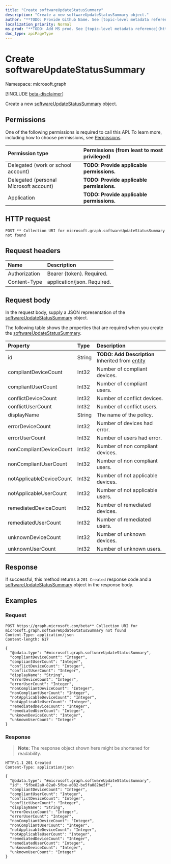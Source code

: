 ```yaml
---
title: "Create softwareUpdateStatusSummary"
description: "Create a new softwareUpdateStatusSummary object."
author: "**TODO: Provide Github Name. See [topic-level metadata reference](https://msgo.azurewebsites.net/add/document/guidelines/metadata.html#topic-level-metadata)**"
localization_priority: Normal
ms.prod: "**TODO: Add MS prod. See [topic-level metadata reference](https://msgo.azurewebsites.net/add/document/guidelines/metadata.html#topic-level-metadata)**"
doc_type: apiPageType
---
```


# Create softwareUpdateStatusSummary
Namespace: microsoft.graph

[!INCLUDE [beta-disclaimer](../../includes/beta-disclaimer.md)]

Create a new [softwareUpdateStatusSummary](../resources/softwareupdatestatussummary.md) object.

## Permissions
One of the following permissions is required to call this API. To learn more, including how to choose permissions, see [Permissions](/graph/permissions-reference).

|Permission type|Permissions (from least to most privileged)|
|:---|:---|
|Delegated (work or school account)|**TODO: Provide applicable permissions.**|
|Delegated (personal Microsoft account)|**TODO: Provide applicable permissions.**|
|Application|**TODO: Provide applicable permissions.**|

## HTTP request

<!-- {
  "blockType": "ignored"
}
-->
``` http
POST ** Collection URI for microsoft.graph.softwareUpdateStatusSummary not found
```

## Request headers
|Name|Description|
|:---|:---|
|Authorization|Bearer {token}. Required.|
|Content-Type|application/json. Required.|

## Request body
In the request body, supply a JSON representation of the [softwareUpdateStatusSummary](../resources/softwareupdatestatussummary.md) object.

The following table shows the properties that are required when you create the [softwareUpdateStatusSummary](../resources/softwareupdatestatussummary.md).

|Property|Type|Description|
|:---|:---|:---|
|id|String|**TODO: Add Description** Inherited from [entity](../resources/entity.md)|
|compliantDeviceCount|Int32|Number of compliant devices.|
|compliantUserCount|Int32|Number of compliant users.|
|conflictDeviceCount|Int32|Number of conflict devices.|
|conflictUserCount|Int32|Number of conflict users.|
|displayName|String|The name of the policy.|
|errorDeviceCount|Int32|Number of devices had error.|
|errorUserCount|Int32|Number of users had error.|
|nonCompliantDeviceCount|Int32|Number of non compliant devices.|
|nonCompliantUserCount|Int32|Number of non compliant users.|
|notApplicableDeviceCount|Int32|Number of not applicable devices.|
|notApplicableUserCount|Int32|Number of not applicable users.|
|remediatedDeviceCount|Int32|Number of remediated devices.|
|remediatedUserCount|Int32|Number of remediated users.|
|unknownDeviceCount|Int32|Number of unknown devices.|
|unknownUserCount|Int32|Number of unknown users.|



## Response

If successful, this method returns a `201 Created` response code and a [softwareUpdateStatusSummary](../resources/softwareupdatestatussummary.md) object in the response body.

## Examples

### Request
<!-- {
  "blockType": "request",
  "name": "create_softwareupdatestatussummary_from_"
}
-->
``` http
POST https://graph.microsoft.com/beta** Collection URI for microsoft.graph.softwareUpdateStatusSummary not found
Content-Type: application/json
Content-length: 617

{
  "@odata.type": "#microsoft.graph.softwareUpdateStatusSummary",
  "compliantDeviceCount": "Integer",
  "compliantUserCount": "Integer",
  "conflictDeviceCount": "Integer",
  "conflictUserCount": "Integer",
  "displayName": "String",
  "errorDeviceCount": "Integer",
  "errorUserCount": "Integer",
  "nonCompliantDeviceCount": "Integer",
  "nonCompliantUserCount": "Integer",
  "notApplicableDeviceCount": "Integer",
  "notApplicableUserCount": "Integer",
  "remediatedDeviceCount": "Integer",
  "remediatedUserCount": "Integer",
  "unknownDeviceCount": "Integer",
  "unknownUserCount": "Integer"
}
```


### Response
>**Note:** The response object shown here might be shortened for readability.
<!-- {
  "blockType": "response",
  "truncated": true,
  "@odata.type": "microsoft.graph.softwareUpdateStatusSummary"
}
-->
``` http
HTTP/1.1 201 Created
Content-Type: application/json

{
  "@odata.type": "#microsoft.graph.softwareUpdateStatusSummary",
  "id": "5fbe82a0-82a0-5fbe-a082-be5fa082be5f",
  "compliantDeviceCount": "Integer",
  "compliantUserCount": "Integer",
  "conflictDeviceCount": "Integer",
  "conflictUserCount": "Integer",
  "displayName": "String",
  "errorDeviceCount": "Integer",
  "errorUserCount": "Integer",
  "nonCompliantDeviceCount": "Integer",
  "nonCompliantUserCount": "Integer",
  "notApplicableDeviceCount": "Integer",
  "notApplicableUserCount": "Integer",
  "remediatedDeviceCount": "Integer",
  "remediatedUserCount": "Integer",
  "unknownDeviceCount": "Integer",
  "unknownUserCount": "Integer"
}
```

